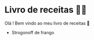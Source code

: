 # Livro de receitas :man_cook:



Olá ! Bem vindo ao meu livro de receitas :wave:

- Strogonoff de frango

